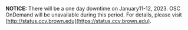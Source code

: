 **NOTICE:** There will be a one day downtime on January11-12, 2023. OSC
OnDemand will be unavailable during this period. For details, please visit
[http://status.ccv.brown.edu](https://status.ccv.brown.edu).
